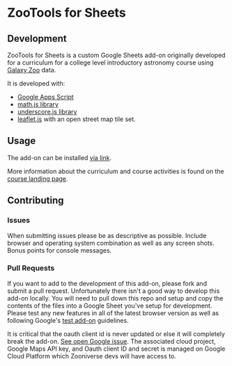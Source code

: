 # ZooTools for Sheets

## Development

ZooTools for Sheets is a custom Google Sheets add-on originally developed for a curriculum for a college level introductory astronomy course using [Galaxy Zoo](http://www.galaxyzoo.org/) data.

It is developed with:
- [Google Apps Script](https://developers.google.com/apps-script/)
- [math.js library](http://mathjs.org/)
- [underscore.js library](http://underscorejs.org/)
- [leaflet.js](https://leafletjs.com/) with an open street map tile set. 

## Usage

The add-on can be installed [via link](https://chrome.google.com/webstore/detail/zoo-tools-for-google-shee/fahnglbfamicnajdcloniiikdmngihgi?authuser=0).

More information about the curriculum and course activities is found on the [course landing page](https://drive.google.com/drive/folders/0B18vKHxr-rUfaHJXczZrSDc3dTA).

## Contributing

### Issues

When submitting issues please be as descriptive as possible. Include browser and operating system combination as well as any screen shots. Bonus points for console messages.

### Pull Requests

If you want to add to the development of this add-on, please fork and submit a pull request. Unfortunately there isn't a good way to develop this add-on locally. You will need to pull down this repo and setup and copy the contents of the files into a Google Sheet you've setup for development. Please test any new features in all of the latest browser version as well as following Google's [test add-on](https://developers.google.com/apps-script/add-ons/test) guidelines.

It is critical that the oauth client id is never updated or else it will completely break the add-on. [See open Google issue](https://issuetracker.google.com/issues/73439010). The associated cloud project, Google Maps API key, and Oauth client ID and secret is managed on Google Cloud Platform which Zooniverse devs will have access to.
